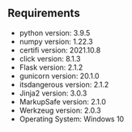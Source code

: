 ## Requirements

* python version: 3.9.5
* numpy version: 1.22.3
* certifi version: 2021.10.8
* click version: 8.1.3
* Flask version: 2.1.2
* gunicorn version: 20.1.0
* itsdangerous version: 2.1.2
* Jinja2 version: 3.0.3
* MarkupSafe version: 2.1.0
* Werkzeug version: 2.0.3
* Operating System: Windows 10